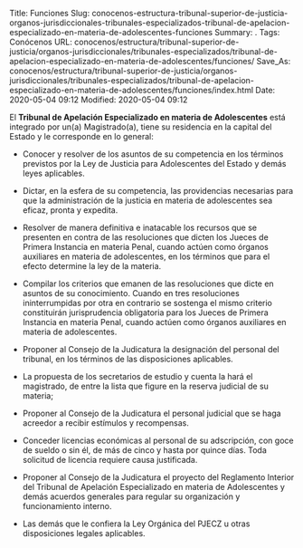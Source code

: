 Title: Funciones
Slug: conocenos-estructura-tribunal-superior-de-justicia-organos-jurisdiccionales-tribunales-especializados-tribunal-de-apelacion-especializado-en-materia-de-adolescentes-funciones
Summary: .
Tags: Conócenos
URL: conocenos/estructura/tribunal-superior-de-justicia/organos-jurisdiccionales/tribunales-especializados/tribunal-de-apelacion-especializado-en-materia-de-adolescentes/funciones/
Save_As: conocenos/estructura/tribunal-superior-de-justicia/organos-jurisdiccionales/tribunales-especializados/tribunal-de-apelacion-especializado-en-materia-de-adolescentes/funciones/index.html
Date: 2020-05-04 09:12
Modified: 2020-05-04 09:12




El **Tribunal de Apelación Especializado en materia de Adolescentes** está integrado por un(a) Magistrado(a), tiene su residencia en la capital del Estado y le corresponde en lo general:

-	Conocer y resolver de los asuntos de su competencia en los términos previstos por la Ley de Justicia para Adolescentes del Estado y demás leyes aplicables.

-	Dictar, en la esfera de su competencia, las providencias necesarias para que la administración de la justicia en materia de adolescentes sea eficaz, pronta y expedita.

-	Resolver de manera definitiva e inatacable los recursos que se presenten en contra de las resoluciones que dicten los Jueces de Primera Instancia en materia Penal, cuando actúen como órganos auxiliares en materia de adolescentes, en los términos que para el efecto determine la ley de la materia.

-	Compilar los criterios que emanen de las resoluciones que dicte en asuntos de su conocimiento. Cuando en tres resoluciones ininterrumpidas por otra en contrario se sostenga el mismo criterio constituirán jurisprudencia obligatoria para los Jueces de Primera Instancia en materia Penal, cuando actúen como órganos auxiliares en materia de adolescentes.

-	Proponer al Consejo de la Judicatura la designación del personal del tribunal, en los términos de las disposiciones aplicables.

-   La propuesta de los secretarios de estudio y cuenta la hará el magistrado, de entre la lista que figure en la reserva judicial de su materia;

-	Proponer al Consejo de la Judicatura el personal judicial que se haga acreedor a recibir estímulos y recompensas.

-	Conceder licencias económicas al personal de su adscripción, con goce de sueldo o sin él, de más de cinco y hasta por quince días. Toda solicitud de licencia requiere causa justificada.

-	Proponer al Consejo de la Judicatura el proyecto del Reglamento Interior del Tribunal de Apelación Especializado en materia de Adolescentes y demás acuerdos generales para regular su organización y funcionamiento interno.

-	Las demás que le confiera la Ley Orgánica del PJECZ u otras disposiciones legales aplicables.




